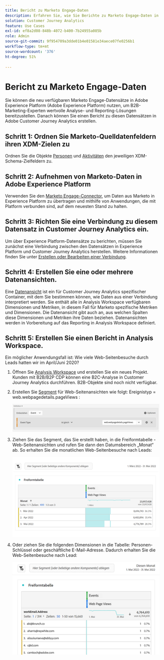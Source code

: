 ```yaml
---
title: Bericht zu Marketo Engage-Daten
description: Erfahren Sie, wie Sie Berichte zu Marketo Engage-Daten in Customer Journey Analytics erstellen
solution: Customer Journey Analytics
feature: Use Cases
exl-id: ef8a2d08-848b-4072-b400-7b24955a085b
role: Admin
source-git-commit: 9f954709a3dde01b4e01581e34aece07fe0256b1
workflow-type: tm+mt
source-wordcount: '376'
ht-degree: 51%

---
```


# Bericht zu Marketo Engage-Daten

Sie können die neu verfügbaren Marketo Engage-Datensätze in Adobe Experience Platform (Adobe Experience Platform) nutzen, um B2B-Marketing-Experten wertvolle Analyse- und Reporting-Lösungen bereitzustellen. Danach können Sie einen Bericht zu diesen Datensätzen in Adobe Customer Journey Analytics erstellen.

## Schritt 1: Ordnen Sie Marketo-Quelldatenfeldern ihren XDM-Zielen zu

Ordnen Sie die Objekte [Personen](https://experienceleague.adobe.com/docs/experience-platform/sources/connectors/adobe-applications/mapping/marketo.html#persons) und [Aktivitäten](https://experienceleague.adobe.com/docs/experience-platform/sources/connectors/adobe-applications/mapping/marketo.html#activities) den jeweiligen XDM-Schema-Zielfeldern zu.

## Schritt 2: Aufnehmen von Marketo-Daten in Adobe Experience Platform

Verwenden Sie den [Marketo Engage-Connector](https://experienceleague.adobe.com/docs/experience-platform/sources/connectors/adobe-applications/marketo/marketo.html), um Daten aus Marketo in Experience Platform zu übertragen und mithilfe von Anwendungen, die mit Platform verbunden sind, auf dem neuesten Stand zu halten.

## Schritt 3: Richten Sie eine Verbindung zu diesem Datensatz in Customer Journey Analytics ein.

Um über Experience Platform-Datensätze zu berichten, müssen Sie zunächst eine Verbindung zwischen den Datensätzen in Experience Platform und Customer Journey Analytics herstellen. Weitere Informationen finden Sie unter [Erstellen oder Bearbeiten einer Verbindung](https://experienceleague.adobe.com/docs/analytics-platform/using/cja-connections/create-connection.html?lang=de).

## Schritt 4: Erstellen Sie eine oder mehrere Datenansichten.

Eine [Datenansicht](/help/data-views/data-views.md) ist ein für Customer Journey Analytics spezifischer Container, mit dem Sie bestimmen können, wie Daten aus einer Verbindung interpretiert werden. Sie enthält alle in Analysis Workspace verfügbaren Dimensionen und Metriken, in diesem Fall für Marketo spezifische Metriken und Dimensionen. Die Datenansicht gibt auch an, aus welchen Spalten diese Dimensionen und Metriken ihre Daten beziehen. Datenansichten werden in Vorbereitung auf das Reporting in Analysis Workspace definiert.

## Schritt 5: Erstellen Sie einen Bericht in Analysis Workspace.

Ein möglicher Anwendungsfall ist: Wie viele Web-Seitenbesuche durch Leads hatten wir im April/Juni 2020?

1. Öffnen Sie [Analysis Workspace](/help/analysis-workspace/home.md) und erstellen Sie ein neues Projekt.
Kunden mit B2B/B2P CDP können eine B2C-Analyse in Customer Journey Analytics durchführen. B2B-Objekte sind noch nicht verfügbar.

1. Erstellen Sie [Segment](/help/components/filters/create-filters.md) für Web-Seitenansichten wie folgt: Ereignistyp = web.webpagedetails.pageViews :

   ![Definitionsfenster mit Ereignis- und Ereignistyp](../assets/marketo-filter.png)

1. Ziehen Sie das Segment, das Sie erstellt haben, in die Freiformtabelle - Web-Seitenansichten und rufen Sie dann den Datumsbereich „Monat“ ab. So erhalten Sie die monatlichen Web-Seitenbesuche nach Leads:

   ![Freiformtabelle mit Ereignissen nach Monat.](../assets/marketo-freeform.png)

1. Oder ziehen Sie die folgenden Dimensionen in die Tabelle: Personen-Schlüssel oder geschäftliche E-Mail-Adresse. Dadurch erhalten Sie die Web-Seitenbesuche nach Lead:

   ![Freiformtabelle mit Ereignissen und „workEmail.Address“ und Web-Seitenansichten.](../assets/marketo-freeform2.png)
